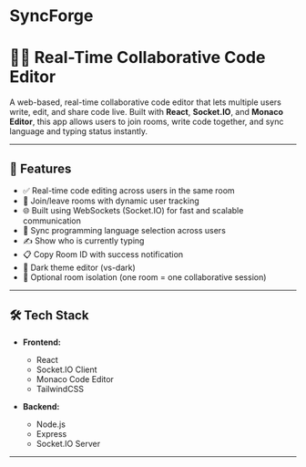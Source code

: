 # SyncForge

# 🧑‍💻 Real-Time Collaborative Code Editor

A web-based, real-time collaborative code editor that lets multiple users write, edit, and share code live. Built with **React**, **Socket.IO**, and **Monaco Editor**, this app allows users to join rooms, write code together, and sync language and typing status instantly.

---

## 🚀 Features

- ✅ Real-time code editing across users in the same room
- 👥 Join/leave rooms with dynamic user tracking
- 🌐 Built using WebSockets (Socket.IO) for fast and scalable communication
- 🧠 Sync programming language selection across users
- ✍️ Show who is currently typing
- 📋 Copy Room ID with success notification
- 🌙 Dark theme editor (vs-dark)
- 🔐 Optional room isolation (one room = one collaborative session)

---

## 🛠️ Tech Stack

- **Frontend:**
  - React
  - Socket.IO Client
  - Monaco Code Editor 
  - TailwindCSS

- **Backend:**
  - Node.js
  - Express
  - Socket.IO Server

---
